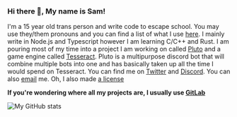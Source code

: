 ### Hi there 👋, My name is Sam!
I'm a 15 year old trans person and write code to escape school. You may use they/them pronouns and you can find a list of what I use [here](https://lnk.quinnlane.dev/pronouns). I mainly write in Node.js and Typescript however I am learning C/C++ and Rust. I am pouring most of my time into a project I am working on called [Pluto](https://gitlab.com/plutobot) and a game engine called [Tesseract](https://gitlab.com/tesseractge). Pluto is a multipurpose discord bot that will combine multiple bots into one and has basically taken up all the time I would spend on Tesseract. You can find me on [Twitter](https://twitter.com/Identithree) and [Discord](https://discord.com/users/422415365742788618). You can also [email](mailto:hello@quinnlane.dev?subject=GitHub%20-%20Hey%20%F0%9F%91%8B&body=Type%20your%20question%2C%20comment%2C%20cool%20pictures%20of%20cats%2C%20etc.%20here.%20You%20also%20might%20want%20to%20change%20the%20subject%20to%20better%20fit%20what%20this%20email%20is%20about.) me. Oh, I also made [a license](https://gitlab.com/Identithree/BGDCPL)

**If you're wondering where all my projects are, I usually use [GitLab](https://gitlab.com/identithree)**

![My GitHub stats](https://github-readme-stats.vercel.app/api?username=Identithree&show_icons=true&theme=dark&custom_title=My%20GitHub%20Statistics)
